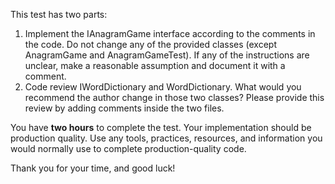 This test has two parts:
 
1. Implement the IAnagramGame interface according to the comments in the code. Do not change any of the provided classes (except AnagramGame and AnagramGameTest). If any of the instructions are unclear, make a reasonable assumption and document it with a comment.
2. Code review IWordDictionary and WordDictionary. What would you recommend the author change in those two classes? Please provide this review by adding comments inside the two files.
 
You have **two hours** to complete the test. Your implementation should be production quality. Use any tools, practices, resources, and information you would normally use to complete production-quality code.
 
Thank you for your time, and good luck!
 

